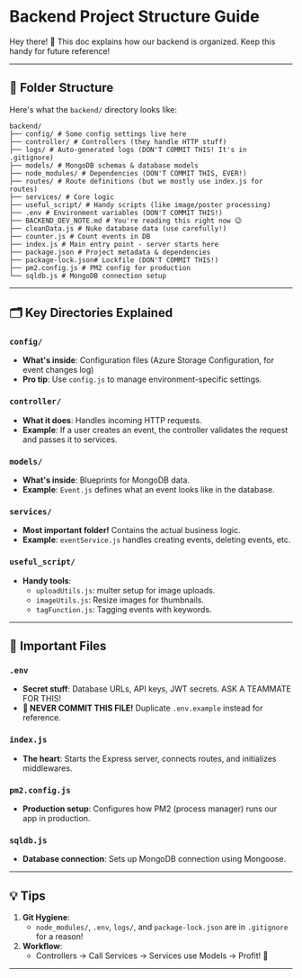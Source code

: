 # Backend Project Structure Guide

Hey there! 👋 This doc explains how our backend is organized. Keep this handy for future reference!

---

## 📁 Folder Structure
Here's what the `backend/` directory looks like:

```text
backend/
├── config/ # Some config settings live here
├── controller/ # Controllers (they handle HTTP stuff)
├── logs/ # Auto-generated logs (DON'T COMMIT THIS! It's in .gitignore)
├── models/ # MongoDB schemas & database models
├── node_modules/ # Dependencies (DON'T COMMIT THIS, EVER!)
├── routes/ # Route definitions (but we mostly use index.js for routes)
├── services/ # Core logic
├── useful_script/ # Handy scripts (like image/poster processing)
├── .env # Environment variables (DON'T COMMIT THIS!)
├── BACKEND_DEV_NOTE.md # You're reading this right now 😉
├── cleanData.js # Nuke database data (use carefully!)
├── counter.js # Count events in DB
├── index.js # Main entry point - server starts here
├── package.json # Project metadata & dependencies
├── package-lock.json# Lockfile (DON'T COMMIT THIS!)
├── pm2.config.js # PM2 config for production
└── sqldb.js # MongoDB connection setup
```


---

## 🗂 Key Directories Explained

### `config/`
- **What's inside**: Configuration files (Azure Storage Configuration, for event changes log)
- **Pro tip**: Use `config.js` to manage environment-specific settings.

### `controller/`
- **What it does**: Handles incoming HTTP requests.
- **Example**: If a user creates an event, the controller validates the request and passes it to services.

### `models/`
- **What's inside**: Blueprints for MongoDB data.
- **Example**: `Event.js` defines what an event looks like in the database.

### `services/`
- **Most important folder!** Contains the actual business logic.
- **Example**: `eventService.js` handles creating events, deleting events, etc.

### `useful_script/`
- **Handy tools**:
    - `uploadUtils.js`: multer setup for image uploads.
    - `imageUtils.js`: Resize images for thumbnails.
    - `tagFunction.js`: Tagging events with keywords.

---

## 📄 Important Files

### `.env`
- **Secret stuff**: Database URLs, API keys, JWT secrets. ASK A TEAMMATE FOR THIS!
- **🚨 NEVER COMMIT THIS FILE!** Duplicate `.env.example` instead for reference.

### `index.js`
- **The heart**: Starts the Express server, connects routes, and initializes middlewares.

### `pm2.config.js`
- **Production setup**: Configures how PM2 (process manager) runs our app in production.

### `sqldb.js`
- **Database connection**: Sets up MongoDB connection using Mongoose.

---

## 💡 Tips
1. **Git Hygiene**:
    - `node_modules/`, `.env`, `logs/`, and `package-lock.json` are in `.gitignore` for a reason!
2. **Workflow**:
    - Controllers → Call Services → Services use Models → Profit! 🚀

---